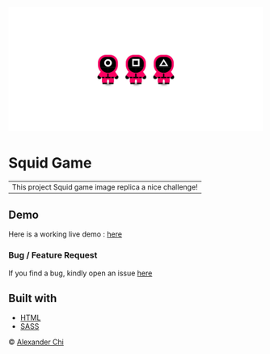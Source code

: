 # ![Squid Game](https://raw.githubusercontent.com/alexandercddev/squid-game/master/src/assets/images/preview.jpg)
# Squid Game
<table>
<tr>
<td>
    This project Squid game image replica a nice challenge!
</td>
</tr>
</table>


## Demo
Here is a working live demo :  [here](https://alexandercds.github.io/squid-game/)

### Bug / Feature Request

If you find a bug, kindly open an issue [here](https://github.com/alexandercds/squid-game/issues/new)

## Built with 

- [HTML](https://developer.mozilla.org/es/docs/Web/HTML)
- [SASS](https://sass-lang.com/)

© [Alexander Chi ](https://alexandercd.dev/)